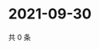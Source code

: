 # 2021-09-30

共 0 条

<!-- BEGIN WEIBO -->
<!-- 最后更新时间 Thu Sep 30 2021 03:08:56 GMT+0800 (China Standard Time) -->

<!-- END WEIBO -->
